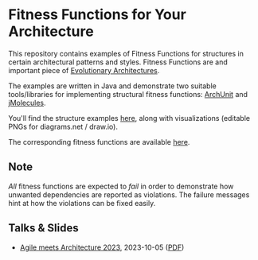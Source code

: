
# Fitness Functions for Your Architecture

This repository contains examples of Fitness Functions for structures in certain architectural patterns and styles.
Fitness Functions are and important piece of [Evolutionary Architectures](https://evolutionaryarchitecture.com/).

The examples are written in Java and demonstrate two suitable tools/libraries for implementing structural
fitness functions: [ArchUnit](https://www.archunit.org/) and [jMolecules](https://xmolecules.org/).

You'll find the structure examples [here](src/main/java), along with visualizations (editable PNGs for
diagrams.net / draw.io).

The corresponding fitness functions are available [here](src/test/java).


## Note

*All* fitness functions are expected to *fail* in order to demonstrate how unwanted dependencies are reported as
violations. The failure messages hint at how the violations can be fixed easily.


## Talks & Slides

- [Agile meets Architecture 2023](https://www.agile-meets-architecture.com/2023/schedule), 2023-10-05 ([PDF](https://thomas-much.de/presentations/FitnessFunctionsForYourArchitecture-AmA-2023.pdf))
